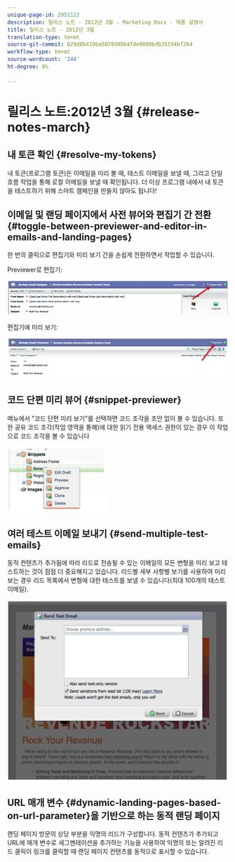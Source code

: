 ```yaml
---
unique-page-id: 2951122
description: 릴리스 노트 - 2012년 3월 - Marketing Docs - 제품 설명서
title: 릴리스 노트 - 2012년 3월
translation-type: tm+mt
source-git-commit: 029d8b419ba5078980b4fde9890bdb35194bf264
workflow-type: tm+mt
source-wordcount: '244'
ht-degree: 0%

---
```



# 릴리스 노트:2012년 3월 {#release-notes-march}

## 내 토큰 확인 {#resolve-my-tokens}

내 토큰(프로그램 토큰)은 이메일을 미리 볼 때, 테스트 이메일을 보낼 때, 그리고 단일 흐름 작업을 통해 로컬 이메일을 보낼 때 확인됩니다. 더 이상 프로그램 내에서 내 토큰을 테스트하기 위해 스마트 캠페인을 만들지 않아도 됩니다!

## 이메일 및 랜딩 페이지에서 사전 뷰어와 편집기 간 전환 {#toggle-between-previewer-and-editor-in-emails-and-landing-pages}

한 번의 클릭으로 편집기와 미리 보기 간을 손쉽게 전환하면서 작업할 수 있습니다.

Previewer로 편집기:

![](assets/image2014-9-23-10-3a0-3a13.png)

편집기에 미리 보기:

![](assets/image2014-9-23-10-3a0-3a25.png)

## 코드 단편 미리 뷰어 {#snippet-previewer}

메뉴에서 &quot;코드 단편 미리 보기&quot;를 선택하면 코드 조각을 초안 없이 볼 수 있습니다. 또한 공유 코드 조각(작업 영역을 통해)에 대한 읽기 전용 액세스 권한이 있는 경우 이 작업으로 코드 조각을 볼 수 있습니다

![](assets/image2014-9-23-10-3a0-3a37.png)

## 여러 테스트 이메일 보내기 {#send-multiple-test-emails}

동적 컨텐츠가 추가됨에 따라 리드로 전송될 수 있는 이메일의 모든 변형을 미리 보고 테스트하는 것이 점점 더 중요해지고 있습니다. 리드별 세부 사항별 보기를 사용하여 미리 보는 경우 리드 목록에서 변형에 대한 테스트를 보낼 수 있습니다(최대 100개의 테스트 이메일).

![](assets/image2014-9-23-10-3a0-3a50.png)

## URL 매개 변수 {#dynamic-landing-pages-based-on-url-parameter}을 기반으로 하는 동적 랜딩 페이지

랜딩 페이지 방문의 상당 부분을 익명의 리드가 구성합니다. 동적 컨텐츠가 추가되고 URL에 매개 변수로 세그멘테이션을 추가하는 기능을 사용하여 익명의 또는 알려진 리드 클릭이 링크를 클릭할 때 랜딩 페이지 컨텐츠를 동적으로 표시할 수 있습니다.
